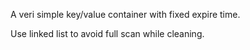 A veri simple key/value container with fixed expire time.

Use linked list to avoid full scan while cleaning.